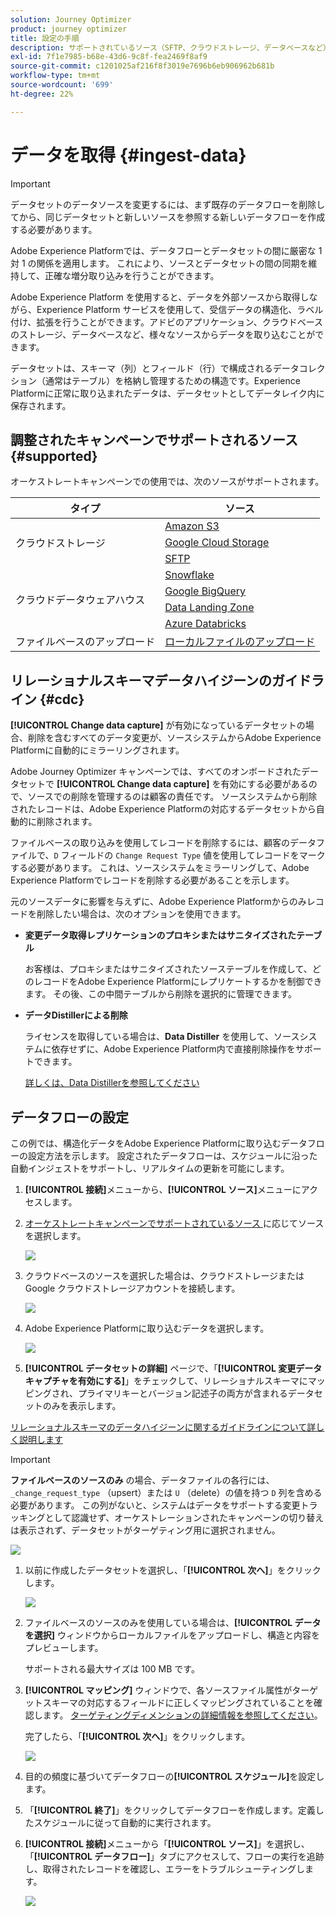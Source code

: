 ```yaml
---
solution: Journey Optimizer
product: journey optimizer
title: 設定の手順
description: サポートされているソース（SFTP、クラウドストレージ、データベースなど）からAdobe Experience Platformにデータを取り込む方法を説明します。
exl-id: 7f1e7985-b68e-43d6-9c8f-fea2469f8af9
source-git-commit: c1201025af216f8f3019e7696b6eb906962b681b
workflow-type: tm+mt
source-wordcount: '699'
ht-degree: 22%

---
```



# データを取得 {#ingest-data}

>[!IMPORTANT]
>
>データセットのデータソースを変更するには、まず既存のデータフローを削除してから、同じデータセットと新しいソースを参照する新しいデータフローを作成する必要があります。
>
>Adobe Experience Platformでは、データフローとデータセットの間に厳密な 1 対 1 の関係を適用します。 これにより、ソースとデータセットの間の同期を維持して、正確な増分取り込みを行うことができます。

Adobe Experience Platform を使用すると、データを外部ソースから取得しながら、Experience Platform サービスを使用して、受信データの構造化、ラベル付け、拡張を行うことができます。アドビのアプリケーション、クラウドベースのストレージ、データベースなど、様々なソースからデータを取り込むことができます。

データセットは、スキーマ（列）とフィールド（行）で構成されるデータコレクション（通常はテーブル）を格納し管理するための構造です。Experience Platformに正常に取り込まれたデータは、データセットとしてデータレイク内に保存されます。

## 調整されたキャンペーンでサポートされるソース {#supported}

オーケストレートキャンペーンでの使用では、次のソースがサポートされます。

<table>
  <thead>
    <tr>
      <th>タイプ</th>
      <th>ソース</th>
    </tr>
  </thead>
  <tbody>
    <tr>
      <td rowspan="3">クラウドストレージ</td>
      <td><a href="https://experienceleague.adobe.com/ja/docs/experience-platform/sources/ui-tutorials/create/cloud-storage/s3">Amazon S3</a></td>
    </tr>
    <tr>
      <td><a href="https://experienceleague.adobe.com/ja/docs/experience-platform/sources/ui-tutorials/create/cloud-storage/google-cloud-storage">Google Cloud Storage</a></td>
    </tr>
    <tr>
      <td><a href="https://experienceleague.adobe.com/ja/docs/experience-platform/sources/ui-tutorials/create/cloud-storage/sftp">SFTP</a></td>
    </tr>
      <td rowspan="4">クラウドデータウェアハウス</td>
      <td><a href="https://experienceleague.adobe.com/ja/docs/experience-platform/sources/ui-tutorials/create/databases/snowflake">Snowflake</a></td>
    </tr>
    <tr>
      <td><a href="https://experienceleague.adobe.com/ja/docs/experience-platform/sources/ui-tutorials/create/databases/bigquery">Google BigQuery</a></td>
    </tr>
    <tr>
      <td><a href="https://experienceleague.adobe.com/ja/docs/experience-platform/sources/ui-tutorials/create/cloud-storage/data-landing-zone">Data Landing Zone<a></td>
    </tr>
    <tr>
      <td><a href="https://experienceleague.adobe.com/ja/docs/experience-platform/sources/ui-tutorials/create/databases/databricks">Azure Databricks</a></td>
    </tr>
    <tr>
      <td rowspan="3">ファイルベースのアップロード</td>
      <td><a href="https://experienceleague.adobe.com/ja/docs/experience-platform/sources/ui-tutorials/create/local-system/local-file-upload">ローカルファイルのアップロード<a></td>
    </tr>

</tbody>
</table>

## リレーショナルスキーマデータハイジーンのガイドライン {#cdc}

**[!UICONTROL Change data capture]** が有効になっているデータセットの場合、削除を含むすべてのデータ変更が、ソースシステムからAdobe Experience Platformに自動的にミラーリングされます。

Adobe Journey Optimizer キャンペーンでは、すべてのオンボードされたデータセットで **[!UICONTROL Change data capture]** を有効にする必要があるので、ソースでの削除を管理するのは顧客の責任です。 ソースシステムから削除されたレコードは、Adobe Experience Platformの対応するデータセットから自動的に削除されます。

ファイルベースの取り込みを使用してレコードを削除するには、顧客のデータファイルで、`D` フィールドの `Change Request Type` 値を使用してレコードをマークする必要があります。 これは、ソースシステムをミラーリングして、Adobe Experience Platformでレコードを削除する必要があることを示します。

元のソースデータに影響を与えずに、Adobe Experience Platformからのみレコードを削除したい場合は、次のオプションを使用できます。

* **変更データ取得レプリケーションのプロキシまたはサニタイズされたテーブル**

  お客様は、プロキシまたはサニタイズされたソーステーブルを作成して、どのレコードをAdobe Experience Platformにレプリケートするかを制御できます。 その後、この中間テーブルから削除を選択的に管理できます。

* **データDistillerによる削除**

  ライセンスを取得している場合は、**Data Distiller** を使用して、ソースシステムに依存せずに、Adobe Experience Platform内で直接削除操作をサポートできます。

  [ 詳しくは、Data Distillerを参照してください ](https://experienceleague.adobe.com/ja/docs/experience-platform/query/data-distiller/overview)

## データフローの設定

この例では、構造化データをAdobe Experience Platformに取り込むデータフローの設定方法を示します。 設定されたデータフローは、スケジュールに沿った自動インジェストをサポートし、リアルタイムの更新を可能にします。

1. **[!UICONTROL 接続]**&#x200B;メニューから、**[!UICONTROL ソース]**&#x200B;メニューにアクセスします。

1. [ オーケストレートキャンペーンでサポートされているソース ](#supported) に応じてソースを選択します。

   ![](assets/admin_sources_1.png)

1. クラウドベースのソースを選択した場合は、クラウドストレージまたはGoogle クラウドストレージアカウントを接続します。

   ![](assets/admin_sources_2.png)

1. Adobe Experience Platformに取り込むデータを選択します。

   ![](assets/S3_config_1.png)

1. **[!UICONTROL データセットの詳細]** ページで、「**[!UICONTROL 変更データキャプチャを有効にする]**」をチェックして、リレーショナルスキーマにマッピングされ、プライマリキーとバージョン記述子の両方が含まれるデータセットのみを表示します。

[リレーショナルスキーマのデータハイジーンに関するガイドラインについて詳しく説明します](#cdc)

   >[!IMPORTANT]
   >
   > **ファイルベースのソースのみ** の場合、データファイルの各行には、`_change_request_type` （upsert）または `U` （delete）の値を持つ `D` 列を含める必要があります。 この列がないと、システムはデータをサポートする変更トラッキングとして認識せず、オーケストレーションされたキャンペーンの切り替えは表示されず、データセットがターゲティング用に選択されません。

   ![](assets/S3_config_6.png)

1. 以前に作成したデータセットを選択し、「**[!UICONTROL 次へ]**」をクリックします。

   ![](assets/S3_config_3.png)

1. ファイルベースのソースのみを使用している場合は、**[!UICONTROL データを選択]** ウィンドウからローカルファイルをアップロードし、構造と内容をプレビューします。

   サポートされる最大サイズは 100 MB です。

1. **[!UICONTROL マッピング]** ウィンドウで、各ソースファイル属性がターゲットスキーマの対応するフィールドに正しくマッピングされていることを確認します。 [ターゲティングディメンションの詳細情報を参照してください](target-dimension.md)。

   完了したら、「**[!UICONTROL 次へ]**」をクリックします。

   ![](assets/S3_config_4.png)

1. 目的の頻度に基づいてデータフローの&#x200B;**[!UICONTROL スケジュール]**&#x200B;を設定します。

1. 「**[!UICONTROL 終了]**」をクリックしてデータフローを作成します。定義したスケジュールに従って自動的に実行されます。

1. **[!UICONTROL 接続]**&#x200B;メニューから「**[!UICONTROL ソース]**」を選択し、「**[!UICONTROL データフロー]**」タブにアクセスして、フローの実行を追跡し、取得されたレコードを確認し、エラーをトラブルシューティングします。

   ![](assets/S3_config_5.png)


